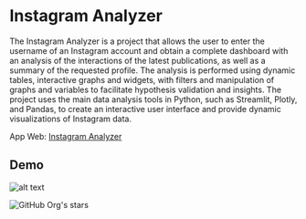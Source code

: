 # Instagram Analyzer
The Instagram Analyzer is a project that allows the user to enter the username of an Instagram account and obtain a complete dashboard with an analysis of the interactions of the latest publications, as well as a summary of the requested profile. The analysis is performed using dynamic tables, interactive graphs and widgets, with filters and manipulation of graphs and variables to facilitate hypothesis validation and insights. The project uses the main data analysis tools in Python, such as Streamlit, Plotly, and Pandas, to create an interactive user interface and provide dynamic visualizations of Instagram data.

App Web: [Instagram Analyzer](https://instagram-monitor.streamlit.app/)

## Demo
![alt text](image/insta1.gif)

![GitHub Org's stars](https://img.shields.io/github/stars/camilafernanda?style=social)
